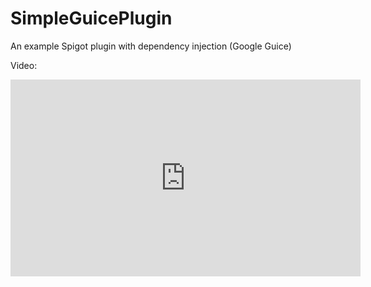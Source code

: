 # SimpleGuicePlugin
An example Spigot plugin with dependency injection (Google Guice)

Video:
<iframe width="560" height="315" src="https://www.youtube.com/embed/_iuprQjLg-Y" title="YouTube video player" frameborder="0" allow="accelerometer; autoplay; clipboard-write; encrypted-media; gyroscope; picture-in-picture" allowfullscreen></iframe>
